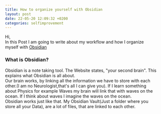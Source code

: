 ```yaml
---
title: How to organize yourself with Obsidian
layout: post
date: 22-05-20 12:09:32 +0200
categories: selfimprovement
---
```


Hi, <br>
In this Post I am going to write about my workflow and how I organize myself with [Obsidian](Obsidian.md)

### What is Obsidian?
Obsidian is a note taking tool. The Website states, "your second brain". This explains what Obsidian is all about.<br>
Our brain works, by linking all the information we have to store with each other.(I am no Neurologist,that's all I can give you). If I learn something about Physics for example Waves my brain will link that with waves on the ocean. If I think about waves I imagine the waves on the ocean. <br>
Obsidian works just like that. My Obsidian Vault(Just a folder where you store all your Data), are a lot of files, that are linked to each other. 
<img href="/home/sebastian/Documents/src/Sebull-git.github.io/_posts/attachments/MyBrain.png"></img>


